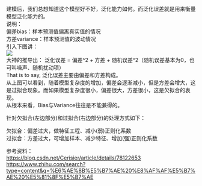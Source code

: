 建模后，我们总想知道这个模型好不好，泛化能力如何。而泛化误差就是用来衡量模型泛化能力的。   
说明：  
偏差bias：样本预测值偏离真实值的情况   
方差variance：样本预测值的波动情况   
引入下图讲：    
![](https://pic4.zhimg.com/80/v2-286539c808d9a429e69fd59fe33a16dd_720w.jpg?source=1940ef5c)  
大神的推导出： 泛化误差 = 偏差^2 + 方差 + 随机误差^2（随机误差基本为0，也可叫噪声、随机扰动项）  
That is to say, 泛化误差主要由偏差和方差构成。  
从上图可以看到，随着模型复杂度的增加，偏差会逐渐减小，但是方差会增大，这是过拟合现象。而如果模型复杂度很小，偏差很大，方差很小，这是欠拟合的表现。  
从根本来看，Bias与Variance往往是不能兼得的。

针对欠拟合(左边部分)和过拟合(右边部分)的处理方式如下：

欠拟合：偏差过大，做特征工程、减小(弱)正则化系数    
过拟合：方差过大，可增加样本、减少特征、增加(强)正则化系数  

参考资料：  
https://blog.csdn.net/Cerisier/article/details/78122653  
https://www.zhihu.com/search?type=content&q=%E6%AE%8B%E5%B7%AE%20%E8%AF%AF%E5%B7%AE%20%E5%81%8F%E5%B7%AE
